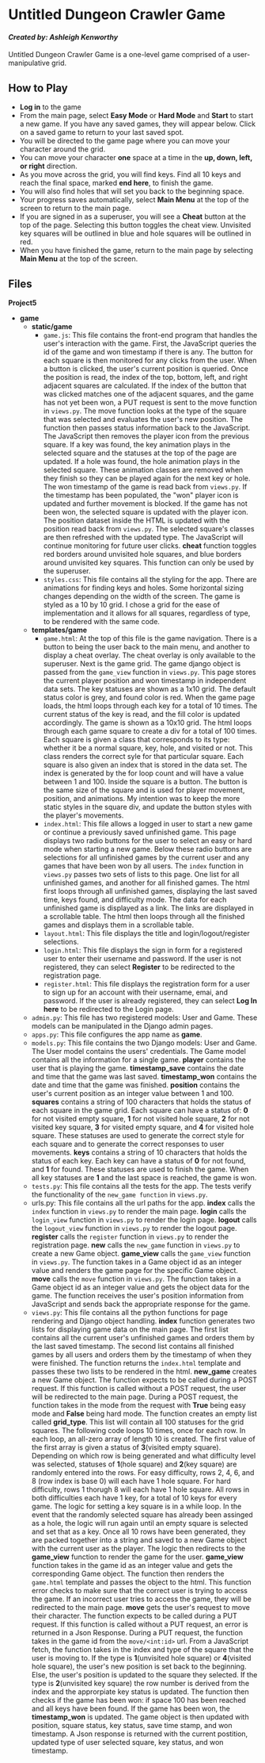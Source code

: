 # Untitled Dungeon Crawler Game
#### _Created by: Ashleigh Kenworthy_

Untitled Dungeon Crawler Game is a one-level game comprised of a user-manipulative grid.

## How to Play

- **Log in** to the game
- From the main page, select **Easy Mode** or **Hard Mode** and **Start** to start a new game. If you have any saved games, they will appear below. Click on a saved game to return to your last saved spot.
- You will be directed to the game page where you can move your character around the grid.
- You can move your character **one** space at a time in the **up, down, left, or right** direction.
- As you move across the grid, you will find keys. Find all 10 keys and reach the final space, marked **end here**, to finish the game.
- You will also find holes that will set you back to the beginning space.
- Your progress saves automatically, select **Main Menu** at the top of the screen to return to the main page.
- If you are signed in as a superuser, you will see a **Cheat** button at the top of the page. Selecting this button toggles the cheat view. Unvisited key squares will be outlined in blue and hole squares will be outlined in red.
- When you have finished the game, return to the main page by selecting **Main Menu** at the top of the screen.

## Files

**Project5**
- **game**
    - **static/game**
        - `game.js`:
            This file contains the front-end program that handles the user's interaction with the game. First, the JavaScript queries the id of the game and won timestamp if there is any. The button for each square is then monitored for any clicks from the user. When a button is clicked, the user's current position is queried. Once the position is read, the index of the top, bottom, left, and right adjacent squares are calculated. If the index of the button that was clicked matches one of the adjacent squares, and the game has not yet been won, a PUT request is sent to the move function in `views.py`. The move function looks at the type of the square that was selected and evaluates the user's new position. The function then passes status information back to the JavaScript.
            The JavaScript then removes the player icon from the previous square. If a key was found, the key animation plays in the selected square and the statuses at the top of the page are updated. If a hole was found, the hole animation plays in the selected square. These animation classes are removed when they finish so they can be played again for the next key or hole.
            The won timestamp of the game is read back from `views.py`. If the timestamp has been populated, the "won" player icon is updated and further movement is blocked. If the game has not been won, the selected square is updated with the player icon.
            The position dataset inside the HTML is updated with the position read back from `views.py`. The selected square's classes are then refreshed with the updated type.
            The JavaScript will continue monitoring for future user clicks.
            **cheat** function toggles red borders around unvisited hole squares, and blue borders around unvisited key squares. This function can only be used by the superuser.
        - `styles.css`:
            This file contains all the styling for the app. There are animations for finding keys and holes. Some horizontal sizing changes depending on the width of the screen.
            The game is styled as a 10 by 10 grid. I chose a grid for the ease of implementation and it allows for all squares, regardless of type, to be rendered with the same code.
    - **templates/game**
        - `game.html`: 
            At the top of this file is the game navigation. There is a button to being the user back to the main menu, and another to display a cheat overlay. The cheat overlay is only available to the superuser.
            Next is the game grid. The game django object is passed from the `game_view` function in `views.py`. This page stores the current player position and won timestamp in independent data sets. The key statuses are shown as a 1x10 grid. The default status color is grey, and found color is red. When the game page loads, the html loops through each key for a total of 10 times. The current status of the key is read, and the fill color is updated accordingly.
            The game is shown as a 10x10 grid. The html loops through each game square to create a div for a total of 100 times. Each square is given a class that corresponds to its type: whether it be a normal square, key, hole, and visited or not. This class renders the correct syle for that particular square. Each square is also given an index that is stored in the data set. The index is generated by the for loop count and will have a value between 1 and 100.
            Inside the square is a button. The button is the same size of the square and is used for player movement, position, and animations. My intention was to keep the more static styles in the square div, and update the button styles with the player's movements.
        - `index.html`:
            This file allows a logged in user to start a new game or continue a previously saved unfinished game. This page displays two radio buttons for the user to select an easy or hard mode when starting a new game.
            Below these radio buttons are selections for all unfinished games by the current user and any games that have been won by all users. The `index` function in `views.py` passes two sets of lists to this page. One list for all unfinished games, and another for all finished games. The html first loops through all unfinished games, displaying the last saved time, keys found, and difficulty mode. The data for each unfinished game is displayed as a link. The links are displayed in a scrollable table.
            The html then loops through all the finished games and displays them in a scrollable table.
        - `layout.html`:
            This file displays the title and login/logout/register selections.
        - `login.html`:
            This file displays the sign in form for a registered user to enter their username and password. If the user is not registered, they can select **Register** to be redirected to the registration page.
        - `register.html`:
            This file displays the registration form for a user to sign up for an account with their username, emai, and password. If the user is already registered, they can select **Log In here** to be redirected to the Login page.
    - `admin.py`:
        This file has two registered models: User and Game. These models can be manipulated in the Django admin pages.
    -  `apps.py`:
        This file configures the app name as **game**.
    - `models.py`:
        This file contains the two Django models: User and Game. The User model contains the users' credentials.
        The Game model contains all the information for a single game.
        **player** contains the user that is playing the game. 
        **timestamp_save** contains the date and time that the game was last saved. 
        **timestamp_won** contains the date and time that the game was finished. 
        **position** contains the user's current position as an integer value between 1 and 100. 
        **squares** contains a string of 100 characters that holds the status of each square in the game grid. Each square can have a status of: **0** for not visited empty square, **1** for not visited hole square, **2** for not visited key square, **3** for visited empty square, and **4** for visited hole square. These statuses are used to generate the correct style for each square and to generate the correct responses to user movements.
        **keys** contains a string of 10 characters that holds the status of each key. Each key can have a status of **0** for not found, and **1** for found. These statuses are used to finish the game. When all key statuses are **1** and the last space is reached, the game is won.
    - `tests.py`:
        This file contains all the tests for the app. The tests verify the functionality of the `new_game function` in `views.py`.
    - urls.py:
        This file contains all the url paths for the app.
        **index** calls the `index` function in `views.py` to render the main page.
        **login** calls the `login_view` function in `views.py` to render the login page.
        **logout** calls the `logout_view` function in `views.py` to render the logout page.
        **register** calls the `register` function in `views.py` to render the registration page.
        **new** calls the `new_game` function in `views.py` to create a new Game object.
        **game_view** calls the `game_view` function in `views.py`. The function takes in a Game object id as an integer value and renders the game page for the specific Game object.
        **move** calls the `move` function in `views.py`. The function takes in a Game object id as an integer value and gets the object data for the game. The function receives the user's position information from JavaScript and sends back the appropriate response for the game.
    - `views.py`:
        This file contains all the python functions for page rendering and Django object handling.
        **index** function generates two lists for displaying game data on the main page. The first list contains all the current user's unfinished games and orders them by the last saved timestamp. The second list contains all finished games by all users and orders them by the timestamp of when they were finished. The function returns the `index.html` template and passes these two lists to be rendered in the html.
        **new_game** creates a new Game object. The function expects to be called during a POST request. If this function is called without a POST request, the user will be redirected to the main page. During a POST request, the function takes in the mode from the request with **True** being easy mode and **False** being hard mode.
        The function creates an empty list called **grid_type**. This list will contain all 100 statuses for the grid squares. The following code loops 10 times, once for each row. In each loop, an all-zero array of length 10 is created. The first value of the first array is given a status of **3**(visited empty square). Depending on which row is being generated and what difficulty level was selected, statuses of **1**(hole square) and **2**(key square) are randomly entered into the rows. For easy difficulty, rows 2, 4, 6, and 8 (row index is base 0) will each have 1 hole square. For hard difficulty, rows 1 thorugh 8 will each have 1 hole square. All rows in both difficulties each have 1 key, for a total of 10 keys for every game. The logic for setting a key square is in a while loop. In the event that the randomly selected square has already been assinged as a hole, the logic will run again until an empty square is selected and set that as a key.
        Once all 10 rows have been generated, they are packed together into a string and saved to a new Game object with the current user as the player. The logic then redirects to the **game_view** function to render the game for the user.
        **game_view** function takes in the game id as an integer value and gets the corresponding Game object. The function then renders the `game.html` template and passes the object to the html. This function error checks to make sure that the correct user is trying to access the game. If an incorrect user tries to access the game, they will be redirected to the main page.
        **move** gets the user's request to move their character. The function expects to be called during a PUT request. If this function is called without a PUT request, an error is returned in a Json Response. During a PUT request, the function takes in the game id from the `move/<int:id>` url. From a JavaScript fetch, the function takes in the index and type of the square that the user is moving to. If the type is **1**(unvisited hole square) or **4**(visited hole square), the user's new position is set back to the beginning. Else, the user's position is updated to the square they selected. If the type is **2**(unvisited key square) the row number is derived from the index and the approrpiate key status is updated.
        The function then checks if the game has been won: if space 100 has been reached and all keys have been found. If the game has been won, the **timestamp_won** is updated.
        The game object is then updated with position, square status, key status, save time stamp, and won timestamp. A Json response is returned with the current postition, updated type of user selected square, key status, and won timestamp.
